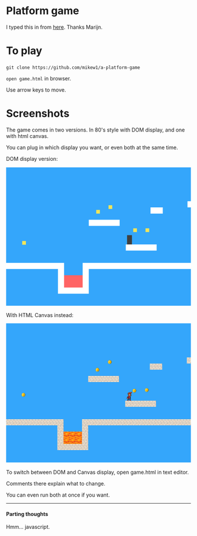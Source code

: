 # Platform game

I typed this in from [here](http://eloquentjavascript.net/16_game.html). Thanks Marijn.

# To play

`git clone https://github.com/mikew1/a-platform-game`

`open game.html` in browser.

Use arrow keys to move.

# Screenshots

The game comes in two versions. In 80's style with DOM display, and one with html canvas. 

You can plug in which display you want, or even both at the same time.

DOM display version:

![screen shot dom](screen-shot-dom.png?raw=true "Version of game using DOM display")

With HTML Canvas instead:

![screen shot canvas](screen-shot-canvas.png?raw=true "Version of game using Canvas display")

To switch between DOM and Canvas display, open game.html in text editor. 

Comments there explain what to change.

You can even run both at once if you want.

---

#### Parting thoughts

Hmm... javascript.
